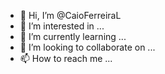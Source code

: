 - 👋 Hi, I’m @CaioFerreiraL
- 👀 I’m interested in ...
- 🌱 I’m currently learning ...
- 💞️ I’m looking to collaborate on ...
- 📫 How to reach me ...

<!---
CaioFerreiraL/CaioFerreiraL is a ✨ special ✨ repository because its `README.md` (this file) appears on your GitHub profile.
You can click the Preview link to take a look at your changes.
--->
